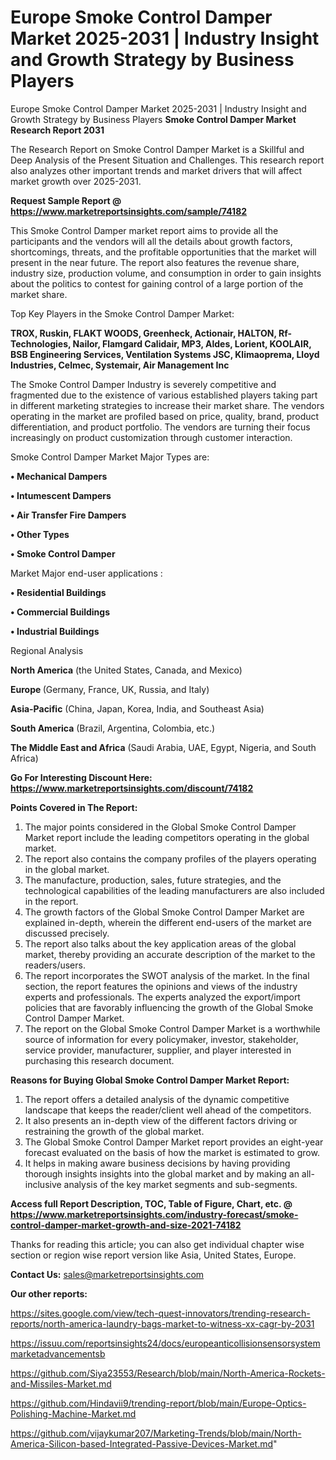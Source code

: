 # Europe Smoke Control Damper Market 2025-2031 | Industry Insight and Growth Strategy by Business Players
Europe Smoke Control Damper Market 2025-2031 | Industry Insight and Growth Strategy by Business Players
<strong>Smoke Control Damper Market Research Report 2031</strong>

The Research Report on Smoke Control Damper Market is a Skillful and Deep Analysis of the Present Situation and Challenges. This research report also analyzes other important trends and market drivers that will affect market growth over 2025-2031.

<strong>Request Sample Report @ <a href=https://www.marketreportsinsights.com/sample/74182>https://www.marketreportsinsights.com/sample/74182</a></strong>

This Smoke Control Damper market report aims to provide all the participants and the vendors will all the details about growth factors, shortcomings, threats, and the profitable opportunities that the market will present in the near future. The report also features the revenue share, industry size, production volume, and consumption in order to gain insights about the politics to contest for gaining control of a large portion of the market share.

Top Key Players in the Smoke Control Damper Market:

<strong>TROX, Ruskin, FLAKT WOODS, Greenheck, Actionair, HALTON, Rf-Technologies, Nailor, Flamgard Calidair, MP3, Aldes, Lorient, KOOLAIR, BSB Engineering Services, Ventilation Systems JSC, Klimaoprema, Lloyd Industries, Celmec, Systemair, Air Management Inc</strong>

The Smoke Control Damper Industry is severely competitive and fragmented due to the existence of various established players taking part in different marketing strategies to increase their market share. The vendors operating in the market are profiled based on price, quality, brand, product differentiation, and product portfolio. The vendors are turning their focus increasingly on product customization through customer interaction.

Smoke Control Damper Market Major Types are:

<strong>• Mechanical Dampers

• Intumescent Dampers

• Air Transfer Fire Dampers

• Other Types

• Smoke Control Damper</strong>

Market Major end-user applications :

<strong>• Residential Buildings

• Commercial Buildings

• Industrial Buildings</strong>

Regional Analysis

</u><strong><b>North America</b></strong> (the United States, Canada, and Mexico)

<strong><b>Europe </b></strong>(Germany, France, UK, Russia, and Italy)

<strong><b>Asia-Pacific</b></strong> (China, Japan, Korea, India, and Southeast Asia)

<strong><b>South America</b></strong> (Brazil, Argentina, Colombia, etc.)

<strong><b>The Middle East and Africa</b></strong> (Saudi Arabia, UAE, Egypt, Nigeria, and South Africa)

<strong>Go For Interesting Discount Here: <a href=https://www.marketreportsinsights.com/discount/74182>https://www.marketreportsinsights.com/discount/74182</a></strong>

<strong>Points Covered in The Report:</strong>
<ol>
  <li>The major points considered in the Global Smoke Control Damper Market report include the leading competitors operating in the global market.</li>
  <li>The report also contains the company profiles of the players operating in the global market.</li>
  <li>The manufacture, production, sales, future strategies, and the technological capabilities of the leading manufacturers are also included in the report.</li>
  <li>The growth factors of the Global Smoke Control Damper Market are explained in-depth, wherein the different end-users of the market are discussed precisely.</li>
  <li>The report also talks about the key application areas of the global market, thereby providing an accurate description of the market to the readers/users.</li>
  <li>The report incorporates the SWOT analysis of the market. In the final section, the report features the opinions and views of the industry experts and professionals. The experts analyzed the export/import policies that are favorably influencing the growth of the Global Smoke Control Damper Market.</li>
  <li>The report on the Global Smoke Control Damper Market is a worthwhile source of information for every policymaker, investor, stakeholder, service provider, manufacturer, supplier, and player interested in purchasing this research document.</li>
</ol>
<strong>Reasons for Buying Global Smoke Control Damper Market Report:</strong>

<ol>
  <li>The report offers a detailed analysis of the dynamic competitive landscape that keeps the reader/client well ahead of the competitors.</li>
  <li>It also presents an in-depth view of the different factors driving or restraining the growth of the global market.</li>
  <li>The Global Smoke Control Damper Market report provides an eight-year forecast evaluated on the basis of how the market is estimated to grow.</li>
  <li>It helps in making aware business decisions by having providing thorough insights insights into the global market and by making an all-inclusive analysis of the key market segments and sub-segments.</li>
</ol>
<strong>Access full Report Description, TOC, Table of Figure, Chart, etc. @ <a href=https://www.marketreportsinsights.com/industry-forecast/smoke-control-damper-market-growth-and-size-2021-74182>https://www.marketreportsinsights.com/industry-forecast/smoke-control-damper-market-growth-and-size-2021-74182</a></strong>


Thanks for reading this article; you can also get individual chapter wise section or region wise report version like Asia, United States, Europe.

<strong>Contact Us:</strong>
sales@marketreportsinsights.com

<strong>Our other reports:</strong>

<a href=https://sites.google.com/view/tech-quest-innovators/trending-research-reports/north-america-laundry-bags-market-to-witness-xx-cagr-by-2031>https://sites.google.com/view/tech-quest-innovators/trending-research-reports/north-america-laundry-bags-market-to-witness-xx-cagr-by-2031</a>

<a href=https://issuu.com/reportsinsights24/docs/europeanticollisionsensorsystemmarketadvancementsb>https://issuu.com/reportsinsights24/docs/europeanticollisionsensorsystemmarketadvancementsb</a>

<a href=https://github.com/Siya23553/Research/blob/main/North-America-Rockets-and-Missiles-Market.md>https://github.com/Siya23553/Research/blob/main/North-America-Rockets-and-Missiles-Market.md</a>

<a href=https://github.com/Hindavii9/trending-report/blob/main/Europe-Optics-Polishing-Machine-Market.md>https://github.com/Hindavii9/trending-report/blob/main/Europe-Optics-Polishing-Machine-Market.md</a>

<a href=https://github.com/vijaykumar207/Marketing-Trends/blob/main/North-America-Silicon-based-Integrated-Passive-Devices-Market.md>https://github.com/vijaykumar207/Marketing-Trends/blob/main/North-America-Silicon-based-Integrated-Passive-Devices-Market.md</a>"
